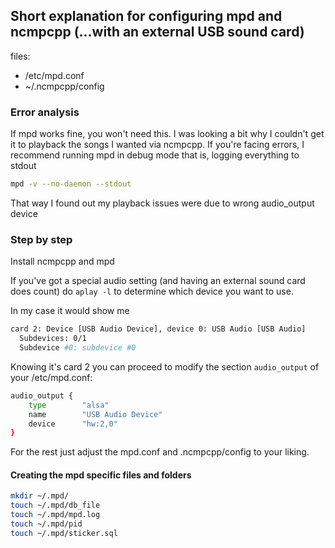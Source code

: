## Short explanation for configuring mpd and ncmpcpp (...with an external USB sound card)

files:
 - /etc/mpd.conf
 - ~/.ncmpcpp/config 

### Error analysis
If mpd works fine, you won't need this. I was looking a bit why I couldn't get it to playback the songs I wanted via ncmpcpp. 
If you're facing errors, I recommend running mpd in debug mode that is, logging everything to stdout
```bash
mpd -v --no-daemon --stdout
```
That way I found out my playback issues were due to wrong audio_output device

### Step by step
Install ncmpcpp and mpd

If you've got a special audio setting (and having an external sound card does count) do `aplay -l` to determine which device you want to use.

In my case it would show me

```bash
card 2: Device [USB Audio Device], device 0: USB Audio [USB Audio]
  Subdevices: 0/1
  Subdevice #0: subdevice #0
```

Knowing it's card 2 you can proceed to modify the section `audio_output` of your /etc/mpd.conf:

```bash
audio_output {
    type		"alsa"
    name		"USB Audio Device"
    device		"hw:2,0"
}
```

For the rest just adjust the mpd.conf and .ncmpcpp/config to your liking.

#### Creating the mpd specific files and folders
```bash
mkdir ~/.mpd/
touch ~/.mpd/db_file 
touch ~/.mpd/mpd.log 
touch ~/.mpd/pid 
touch ~/.mpd/sticker.sql
```
